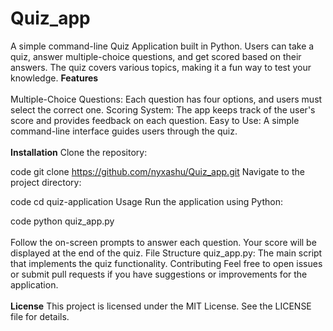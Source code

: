 # Quiz_app
A simple command-line Quiz Application built in Python. Users can take a quiz, answer multiple-choice questions, and get scored based on their answers. The quiz covers various topics, making it a fun way to test your knowledge.
**Features**<br>
<br>
Multiple-Choice Questions: Each question has four options, and users must select the correct one.
Scoring System: The app keeps track of the user's score and provides feedback on each question.
Easy to Use: A simple command-line interface guides users through the quiz.<br>
<br>
**Installation**
Clone the repository:

 code
git clone https://github.com/nyxashu/Quiz_app.git
Navigate to the project directory:

 code
cd quiz-application
Usage
Run the application using Python:

 code
python quiz_app.py<br>
<br>
Follow the on-screen prompts to answer each question. Your score will be displayed at the end of the quiz.
File Structure
quiz_app.py: The main script that implements the quiz functionality.
Contributing
Feel free to open issues or submit pull requests if you have suggestions or improvements for the application.
<br><br>
**License**
This project is licensed under the MIT License. See the LICENSE file for details.
